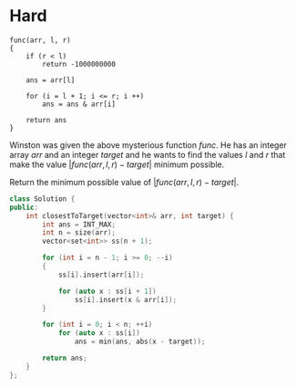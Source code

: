 # Hard

```text
func(arr, l, r)
{
    if (r < l)
        return -1000000000

    ans = arr[l]

    for (i = l + 1; i <= r; i ++)
        ans = ans & arr[i]

    return ans
}
```

Winston was given the above mysterious function $func$. He has an integer array $arr$ and an integer $target$ and he wants to find the values $l$ and $r$ that make the value $|func(arr, l, r) - target|$ minimum possible.

Return the minimum possible value of $|func(arr, l, r) - target|$.

```cpp
class Solution {
public:
    int closestToTarget(vector<int>& arr, int target) {
        int ans = INT_MAX;
        int n = size(arr);
        vector<set<int>> ss(n + 1);

        for (int i = n - 1; i >= 0; --i)
        {
            ss[i].insert(arr[i]);

            for (auto x : ss[i + 1])
                ss[i].insert(x & arr[i]);
        }

        for (int i = 0; i < n; ++i)
            for (auto x : ss[i])
                ans = min(ans, abs(x - target));

        return ans;
    }
};
```
